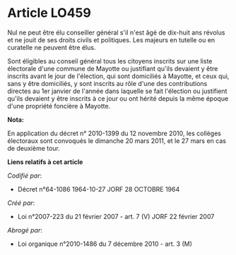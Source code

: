 # Article LO459

Nul ne peut être élu conseiller général s'il n'est âgé de dix-huit ans révolus et ne jouit de ses droits civils et
politiques. Les majeurs en tutelle ou en curatelle ne peuvent être élus.

Sont éligibles au conseil général tous les citoyens inscrits sur une liste électorale d'une commune de Mayotte ou justifiant
qu'ils devaient y être inscrits avant le jour de l'élection, qui sont domiciliés à Mayotte, et ceux qui, sans y être
domiciliés, y sont inscrits au rôle d'une des contributions directes au 1er janvier de l'année dans laquelle se fait
l'élection ou justifient qu'ils devaient y être inscrits à ce jour ou ont hérité depuis la même époque d'une propriété
foncière à Mayotte.

**Nota:**

En application du décret n° 2010-1399 du 12 novembre 2010, les collèges électoraux sont convoqués le dimanche 20 mars 2011,
et le 27 mars en cas de deuxième tour.

**Liens relatifs à cet article**

_Codifié par_:

  - Décret n°64-1086 1964-10-27 JORF 28 OCTOBRE 1964

_Créé par_:

  - Loi n°2007-223 du 21 février 2007 - art. 7 (V) JORF 22 février 2007

_Abrogé par_:

  - Loi organique n°2010-1486 du 7 décembre 2010 - art. 3 (M)
